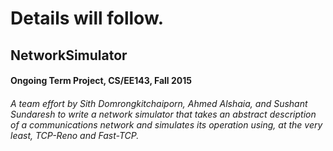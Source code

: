 # Details will follow.

## NetworkSimulator
#### Ongoing Term Project, CS/EE143, Fall 2015
###### A team effort by Sith Domrongkitchaiporn, Ahmed Alshaia, and Sushant Sundaresh to write a network simulator that takes an abstract description of a communications network and simulates its operation using, at the very least, TCP-Reno and Fast-TCP. 


